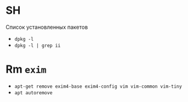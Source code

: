 # SH
Список установленных пакетов
* `dpkg -l`
* `dpkg -l | grep ii`

# Rm `exim`
* `apt-get remove exim4-base exim4-config vim vim-common vim-tiny`
* `apt autoremove`
